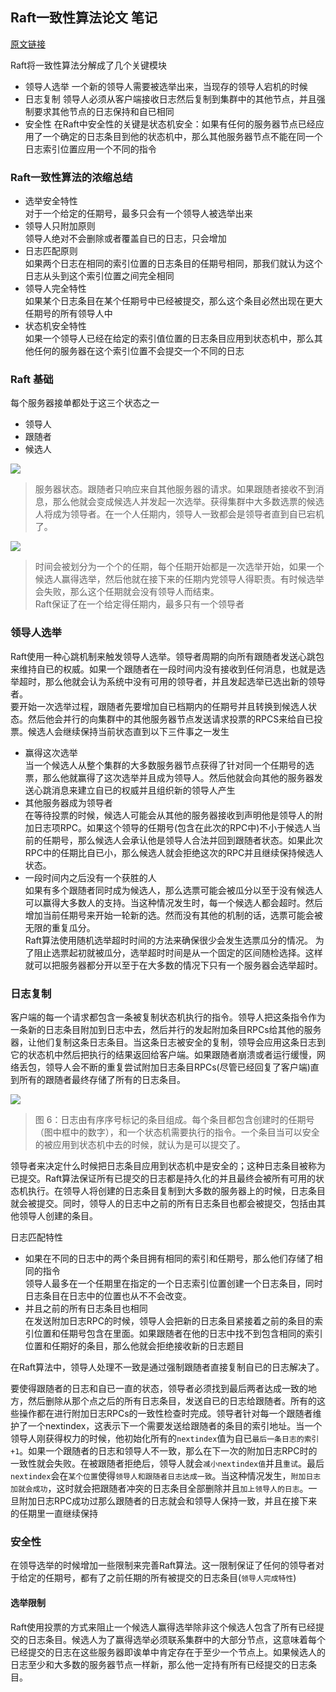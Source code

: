 ## Raft一致性算法论文 笔记
[原文链接](https://github.com/maemual/raft-zh_cn/blob/master/raft-zh_cn.md)
 

Raft将一致性算法分解成了几个关键模块
- 领导人选举
  一个新的领导人需要被选举出来，当现存的领导人宕机的时候
- 日志复制
  领导人必须从客户端接收日志然后复制到集群中的其他节点，并且强制要求其他节点的日志保持和自已相同
- 安全性
  在Raft中安全性的关键是状态机安全：如果有任何的服务器节点已经应用了一个确定的日志条目到他的状态机中，那么其他服务器节点不能在同一个日志索引位置应用一个不同的指令

### Raft一致性算法的浓缩总结

- 选举安全特性  
  对于一个给定的任期号，最多只会有一个领导人被选举出来
- 领导人只附加原则   
  领导人绝对不会删除或者覆盖自已的日志，只会增加
- 日志匹配原则    
  如果两个日志在相同的索引位置的日志条目的任期号相同，那我们就认为这个日志从头到这个索引位置之间完全相同
- 领导人完全特性  
  如果某个日志条目在某个任期号中已经被提交，那么这个条目必然出现在更大任期号的所有领导人中
- 状态机安全特性  
  如果一个领导人已经在给定的索引值位置的日志条目应用到状态机中，那么其他任何的服务器在这个索引位置不会提交一个不同的日志

### Raft 基础
每个服务器接单都处于这三个状态之一
- 领导人
- 跟随者
- 候选人

![](../image/raft-图4.png)
>服务器状态。跟随者只响应来自其他服务器的请求。如果跟随者接收不到消息，那么他就会变成候选人并发起一次选举。获得集群中大多数选票的候选人将成为领导者。在一个人任期内，领导人一致都会是领导者直到自已宕机了。

![](../image/raft-图5.png)
>时间会被划分为一个个的任期，每个任期开始都是一次选举开始，如果一个候选人赢得选举，然后他就在接下来的任期内党领导人得职责。有时候选举会失败，那么这个任期就会没有领导人而结束。  
Raft保证了在一个给定得任期内，最多只有一个领导者

### 领导人选举

Raft使用一种心跳机制来触发领导人选举。领导者周期的向所有跟随者发送心跳包来维持自已的权威。如果一个跟随者在一段时间内没有接收到任何消息，也就是选举超时，那么他就会认为系统中没有可用的领导者，并且发起选举已选出新的领导者。  
要开始一次选举过程，跟随者先要增加自已档期内的任期号并且转换到候选人状态。然后他会并行的向集群中的其他服务器节点发送请求投票的RPCS来给自已投票。候选人会继续保持当前状态直到以下三件事之一发生
- 赢得这次选举  
  当一个候选人从整个集群的大多数服务器节点获得了针对同一个任期号的选票，那么他就赢得了这次选举并且成为领导人。然后他就会向其他的服务器发送心跳消息来建立自已的权威并且组织新的领导人产生
- 其他服务器成为领导者  
  在等待投票的时候，候选人可能会从其他的服务器接收到声明他是领导人的附加日志项RPC。如果这个领导的任期号(包含在此次的RPC中)不小于候选人当前的任期号，那么候选人会承认他是领导人合法并回到跟随者状态。如果此次RPC中的任期比自已小，那么候选人就会拒绝这次的RPC并且继续保持候选人状态。 
- 一段时间内之后没有一个获胜的人  
  如果有多个跟随者同时成为候选人，那么选票可能会被瓜分以至于没有候选人可以赢得大多数人的支持。当这种情况发生时，每一个候选人都会超时。然后增加当前任期号来开始一轮新的选。然而没有其他的机制的话，选票可能会被无限的重复瓜分。  
  Raft算法使用随机选举超时时间的方法来确保很少会发生选票瓜分的情况。 为了阻止选票起初就被瓜分，选举超时时间是从一个固定的区间随检选择。这样就可以把服务器都分开以至于在大多数的情况下只有一个服务器会选举超时。


### 日志复制 
客户端的每一个请求都包含一条被复制状态机执行的指令。领导人把这条指令作为一条新的日志条目附加到日志中去，然后并行的发起附加条目RPCs给其他的服务器，让他们复制这条日志条目。当这条日志被安全的复制，领导会应用这条日志到它的状态机中然后把执行的结果返回给客户端。如果跟随者崩溃或者运行缓慢，网络丢包，领导人会不断的重复尝试附加日志条目RPCs(尽管已经回复了客户端)直到所有的跟随者最终存储了所有的日志条目。

![](../image/raft-图6.png)
>图 6：日志由有序序号标记的条目组成。每个条目都包含创建时的任期号（图中框中的数字），和一个状态机需要执行的指令。一个条目当可以安全的被应用到状态机中去的时候，就认为是可以提交了。

领导者来决定什么时候把日志条目应用到状态机中是安全的；这种日志条目被称为已提交。Raft算法保证所有已提交的日志都是持久化的并且最终会被所有可用的状态机执行。在领导人将创建的日志条目复制到大多数的服务器上的时候，日志条目就会被提交。同时，领导人的日志中之前的所有日志条目也都会被提交，包括由其他领导人创建的条目。

日志匹配特性 
- 如果在不同的日志中的两个条目拥有相同的索引和任期号，那么他们存储了相同的指令  
  领导人最多在一个任期里在指定的一个日志索引位置创建一个日志条目，同时日志条目在日志中的位置也从不不会改变。
- 并且之前的所有日志条目也相同  
  在发送附加日志RPC的时候，领导人会把新的日志条目紧接着之前的条目的索引位置和任期号包含在里面。如果跟随者在他的日志中找不到包含相同的索引位置和任期好的条目，那么他就会拒绝接收新的日志题目


在Raft算法中，领导人处理不一致是通过强制跟随者直接复制自已的日志解决了。

要使得跟随者的日志和自已一直的状态，领导者必须找到最后两者达成一致的地方，然后删除从那个点之后的所有日志条目，发送自已的日志给跟随者。所有的这些操作都在进行附加日志RPCs的一致性检查时完成。领导者针对每一个跟随者维护了一个nextindex，这表示下一个需要发送给跟随者的条目的索引地址。当一个领导人刚获得权力的时候，他初始化所有的`nextindex`值为自已`最后一条日志的索引+1`。如果一个跟随者的日志和领导人不一致，那么在下一次的附加日志RPC时的一致性就会失败。在被跟随者拒绝后，领导人就会`减小nextindex值`并且`重试`。最后`nextindex`会在`某个位置`使得`领导人和跟随者日志达成一致`。当这种情况发生，`附加日志加就会成功`，这时就会把跟随者冲突的日志条目全部删除并且`加上领导人的日志`。一旦附加日志RPC成功过那么跟随者的日志就会和领导人保持一致，并且在接下来的任期里一直继续保持



### 安全性

在领导选举的时候增加一些限制来完善Raft算法。这一限制保证了任何的领导者对于给定的任期号，都有了之前任期的所有被提交的日志条目(`领导人完成特性`)

#### 选举限制
Raft使用投票的方式来阻止一个候选人赢得选举除非这个候选人包含了所有已经提交的日志条目。候选人为了赢得选举必须联系集群中的大部分节点，这意味着每个已经提交的日志在这些服务器即诶单中肯定存在于至少一个节点上。如果候选人的日志至少和大多数的服务器节点一样新，那么他一定持有所有已经提交的日志条目。
